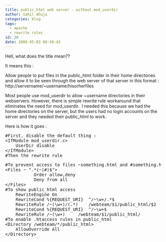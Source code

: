 ```yaml
---
title: public_html web server - without mod_userdir
author: Sahil Ahuja
categories: blog
tags:
  - apache
  - rewrite rules
id: 30
date: 2008-05-03 08:59:43
---
```


Hell, what does the title mean??

It means this :

Allow people to put files in the public_html folder in their home directories and allow it to be seen through the web server of that server in this format : http://servername/~username/hisorherfiles

Most people use mod_userdir to allow ~username directories in their webservers. However, there is simple rewrite rule workaround that eliminates the need for mod_userdir.  I needed this because we had the home directories on the server, but the users had no login accounts on the server and they needed their public_html to work.

Here is how it goes :
<pre>#First, disable the default thing : 
&lt;IfModule mod_userdir.c&gt;
    UserDir disable
&lt;/IfModule&gt;
#Then the rewrite rule
</pre>
<pre>#To prevent access to files ~something.html and #something.html#
&lt;Files ~ ".*(~|#)$"&gt;
    	   Order allow,deny
    	   Deny from all
&lt;/Files&gt;
#To show public_html access
    RewriteEngine On
    RewriteCond %{REQUEST_URI}	^/~\w+/.*$
    RewriteRule /~(\w+)/(.*)	/webteam/$1/public_html/$2
    RewriteCond %{REQUEST_URI}	^/~\w+$
    RewriteRule /~(\w+)		/webteam/$1/public_html/
#To enable .htaccess rules in public_html
&lt;Directory /webteam/*/public_html&gt;
    AllowOverride All
&lt;/Directory&gt;
</pre>